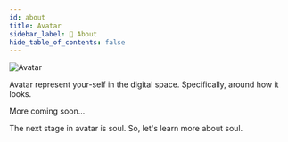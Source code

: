 ```yaml
---
id: about
title: Avatar
sidebar_label: 👋 About
hide_table_of_contents: false
---
```


![Avatar](/img/guide/superheroes-avatar.gif "Avatar")

Avatar represent your-self in the digital space. Specifically, around how it looks.

More coming soon...

The next stage in avatar is soul. So, let's learn more about soul.
